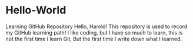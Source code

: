 # Hello-World
Learning GitHub Repository
Hello, Harold!
This repository is used to record my GitHub learning path! 
I like coding, but I have so much to learn, this is not the first time I learn Git, But the first time I write down what I learned.
